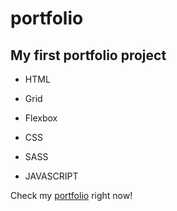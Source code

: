 <h1>portfolio</h1>

<h2>My first portfolio project</h2>


- HTML

- Grid

- Flexbox

- CSS

- SASS

- JAVASCRIPT


<p>Check my <a href="https://fso1007.github.io/my-personal-portfolio/">portfolio</a> right now!</p>
